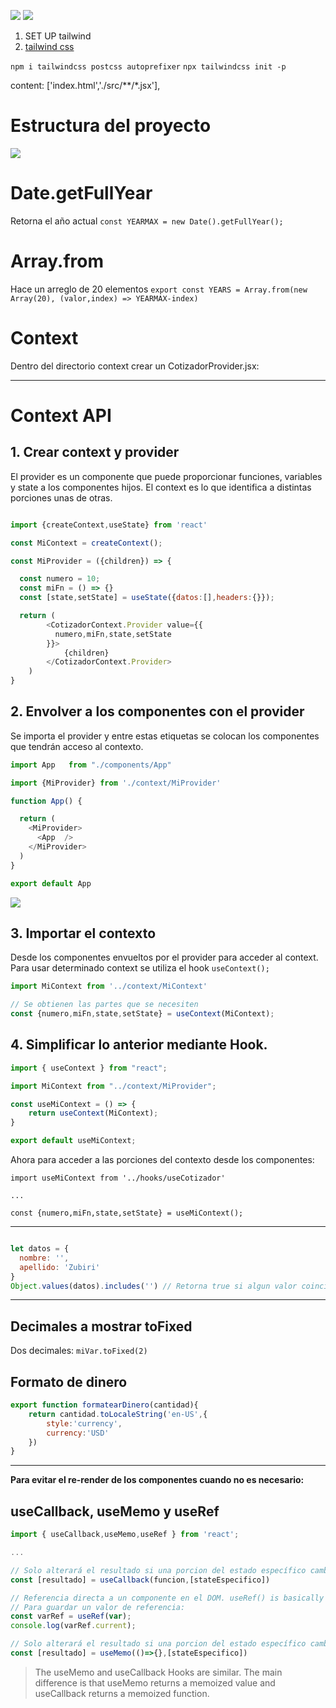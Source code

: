 ![](./documentation/3.png)
![](./documentation/4.png)

1. SET UP tailwind
2. [tailwind css](https://github.com/Leo-Zubiri/React-TailwindCSS#readme)
   
```npm i tailwindcss postcss autoprefixer```
```npx tailwindcss init -p```

  content: ['index.html','./src/**/*.jsx'],


# Estructura del proyecto
![](documentation/1.png)

# Date.getFullYear
Retorna el año actual
```const YEARMAX = new Date().getFullYear();```

# Array.from
Hace un arreglo de 20 elementos
```export const YEARS = Array.from(new Array(20), (valor,index) => YEARMAX-index)```

# Context
Dentro del directorio context crear un CotizadorProvider.jsx:

---

# **Context API**

## 1. Crear context y provider

El provider es un componente que puede proporcionar funciones, variables y state a los componentes hijos. El context es lo que identifica a distintas porciones unas de otras.

```js

import {createContext,useState} from 'react'

const MiContext = createContext();

const MiProvider = ({children}) => {

  const numero = 10;
  const miFn = () => {}
  const [state,setState] = useState({datos:[],headers:{}});

  return (
        <CotizadorContext.Provider value={{
          numero,miFn,state,setState
        }}>
            {children}
        </CotizadorContext.Provider>
    )
}
```

## 2. Envolver a los componentes con el provider

Se importa el provider y entre estas etiquetas se colocan los componentes que tendrán acceso al contexto.

```js
import App	 from "./components/App"

import {MiProvider} from './context/MiProvider'

function App() {

  return (
    <MiProvider>
      <App  />
    </MiProvider>
  )
}

export default App
```

![](documentation/2.png)

## 3. Importar el contexto
Desde los componentes envueltos por el provider para acceder al context.
Para usar determinado context se utiliza el hook ```useContext();```

```js
import MiContext from '../context/MiContext'

// Se obtienen las partes que se necesiten
const {numero,miFn,state,setState} = useContext(MiContext);
```

## 4. Simplificar lo anterior mediante Hook.

```js
import { useContext } from "react";

import MiContext from "../context/MiProvider";

const useMiContext = () => {
    return useContext(MiContext);
}

export default useMiContext;
```

Ahora para acceder a las porciones del contexto desde los componentes:

```JS
import useMiContext from '../hooks/useCotizador'

...

const {numero,miFn,state,setState} = useMiContext();
```

---

```js

let datos = {
  nombre: '',
  apellido: 'Zubiri'
}
Object.values(datos).includes('') // Retorna true si algun valor coincide dentro del objeto
```

---

## Decimales a mostrar **toFixed**
Dos decimales: 
 ```miVar.toFixed(2)```

## Formato de dinero
```js
export function formatearDinero(cantidad){
    return cantidad.toLocaleString('en-US',{
        style:'currency',
        currency:'USD'
    })
}
```
---

**Para evitar el re-render de los componentes cuando no es necesario:**

## useCallback, useMemo y useRef
```js 
import { useCallback,useMemo,useRef } from 'react';

...

// Solo alterará el resultado si una porcion del estado específico cambia
const [resultado] = useCallback(funcion,[stateEspecifico])

// Referencia directa a un componente en el DOM. useRef() is basically useState({current: initialValue })[0]
// Para guardar un valor de referencia:
const varRef = useRef(var);
console.log(varRef.current);

// Solo alterará el resultado si una porcion del estado específico cambia
const [resultado] = useMemo(()=>{},[stateEspecifico])
```

>The useMemo and useCallback Hooks are similar. The main difference is that useMemo returns a memoized value and useCallback returns a memoized function.
